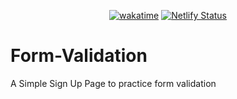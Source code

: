 <div align="center">

  [![wakatime](https://wakatime.com/badge/github/Amir-Pourhadi/Form-Validation.svg)](https://wakatime.com/badge/github/Amir-Pourhadi/Form-Validation)
  [![Netlify Status](https://api.netlify.com/api/v1/badges/42a081d1-4ed2-480f-a17b-bce5be2945f3/deploy-status)](https://app.netlify.com/sites/amir-sign-up/deploys)

</div>

# Form-Validation
A Simple Sign Up Page to practice form validation
